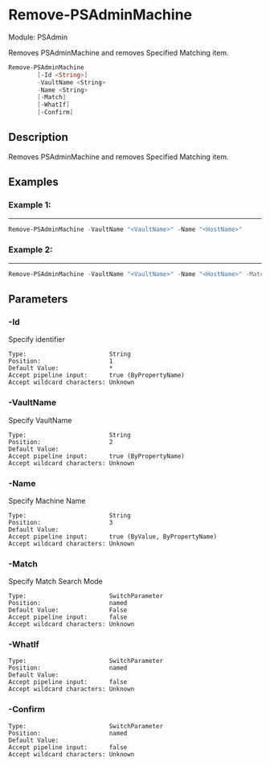 ﻿# Remove-PSAdminMachine
Module: PSAdmin

Removes PSAdminMachine and removes Specified Matching item.

``` powershell
Remove-PSAdminMachine
        [-Id <String>]
        -VaultName <String>
        -Name <String>
        [-Match]
        [-WhatIf]
        [-Confirm]
```

## Description
Removes PSAdminMachine and removes Specified Matching item.

## Examples
### Example 1:   
***

``` powershell
Remove-PSAdminMachine -VaultName "<VaultName>" -Name "<HostName>" 
```

### Example 2:   
***

``` powershell
Remove-PSAdminMachine -VaultName "<VaultName>" -Name "<HostName>" -Match
```

## Parameters

### \-Id

Specify identifier
```
Type:                       String  
Position:                   1  
Default Value:              *  
Accept pipeline input:      true (ByPropertyName)  
Accept wildcard characters: Unknown  
```
### \-VaultName

Specify VaultName
```
Type:                       String  
Position:                   2  
Default Value:                
Accept pipeline input:      true (ByPropertyName)  
Accept wildcard characters: Unknown  
```
### \-Name

Specify Machine Name
```
Type:                       String  
Position:                   3  
Default Value:                
Accept pipeline input:      true (ByValue, ByPropertyName)  
Accept wildcard characters: Unknown  
```
### \-Match

Specify Match Search Mode
```
Type:                       SwitchParameter  
Position:                   named  
Default Value:              False  
Accept pipeline input:      false  
Accept wildcard characters: Unknown  
```
### \-WhatIf

```
Type:                       SwitchParameter  
Position:                   named  
Default Value:                
Accept pipeline input:      false  
Accept wildcard characters: Unknown  
```
### \-Confirm

```
Type:                       SwitchParameter  
Position:                   named  
Default Value:                
Accept pipeline input:      false  
Accept wildcard characters: Unknown  
```
